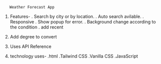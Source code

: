        Weather Forecast App

  1. Features-
   . Search by city or by location.
   . Auto search avilable.
   . Responsive
   . Show popup for error.
   . Background change according to the condition
   . add recent

  2. Add degree to convert

  3. Uses API Reference

  4. technology uses-
   .html
   .Tailwind CSS
   .Vanilla CSS
   .JavaScript
